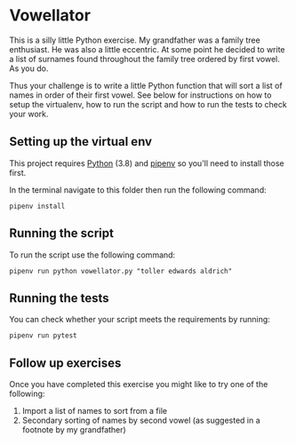 Vowellator
==========

This is a silly little Python exercise. My grandfather was a family tree
enthusiast. He was also a little eccentric. At some point he decided to
write a list of surnames found throughout the family tree ordered by
first vowel. As you do.

Thus your challenge is to write a little Python function that will sort
a list of names in order of their first vowel. See below for
instructions on how to setup the virtualenv, how to run the script and
how to run the tests to check your work.

Setting up the virtual env
--------------------------

This project requires [Python](https://www.python.org/) (3.8) and [pipenv](https://pipenv.pypa.io/en/latest/)
so you'll need to install those first.

In the terminal navigate to this folder then run the following command:

    pipenv install

Running the script
------------------

To run the script use the following command:

    pipenv run python vowellator.py "toller edwards aldrich"

Running the tests
-----------------

You can check whether your script meets the requirements by running:

    pipenv run pytest

Follow up exercises
-------------------

Once you have completed this exercise you might like to try one of the
following:

1. Import a list of names to sort from a file
2. Secondary sorting of names by second vowel (as suggested in a footnote by my grandfather)
